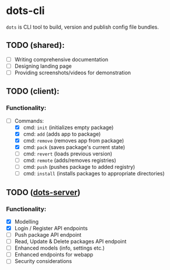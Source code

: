 # dots-cli

`dots` is CLI tool to build, version and publish config file bundles.

## TODO (shared):
- [ ] Writing comprehensive documentation
- [ ] Designing landing page
- [ ] Providing screenshots/videos for demonstration

## TODO (client):
### Functionality:
- [ ] Commands:
    - [x] cmd: `init` (initializes empty package)
    - [x] cmd: `add` (adds app to package)
    - [x] cmd: `remove` (removes app from package)
    - [x] cmd: `pack` (saves package's current state)
    - [ ] cmd: `revert` (loads previous version)
    - [ ] cmd: `remote` (adds/removes registries)
    - [ ] cmd: `push` (pushes package to added registry)
    - [ ] cmd: `install` (installs packages to appropriate directories)
    
## TODO ([dots-server](github.com/alvanrahimli/dots-server))
### Functionality:
- [x] Modelling
- [x] Login / Register API endpoints
- [ ] Push package API endpoint
- [ ] Read, Update & Delete packages API endpoint
- [ ] Enhanced models (info, settings etc.)
- [ ] Enhanced endpoints for webapp
- [ ] Security considerations
